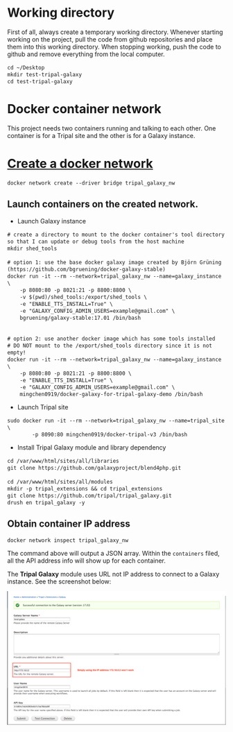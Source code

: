 # Working directory

First of all, always create a temporary working directory. Whenever starting working on the project, pull the code
from github repositories and place them into this working directory. When stopping working, push the code to github
and remove everything from the local computer.


``` 
cd ~/Desktop
mkdir test-tripal-galaxy
cd test-tripal-galaxy
```

# Docker container network

This project needs two containers running and talking to each other. One container is
for a Tripal site and the other is for a Galaxy instance.


# [Create a docker network](https://docs.docker.com/engine/userguide/networking/#bridge-networks)

```
docker network create --driver bridge tripal_galaxy_nw
```


## Launch containers on the created network.

* Launch Galaxy instance

```
# create a directory to mount to the docker container's tool directory so that I can update or debug tools from the host machine
mkdir shed_tools
 
# option 1: use the base docker galaxy image created by Björn Grüning (https://github.com/bgruening/docker-galaxy-stable)
docker run -it --rm --network=tripal_galaxy_nw --name=galaxy_instance \
    -p 8080:80 -p 8021:21 -p 8800:8800 \
    -v $(pwd)/shed_tools:/export/shed_tools \ 
    -e "ENABLE_TTS_INSTALL=True" \
    -e "GALAXY_CONFIG_ADMIN_USERS=example@gmail.com" \
    bgruening/galaxy-stable:17.01 /bin/bash
    
    
# option 2: use another docker image which has some tools installed
# DO NOT mount to the /export/shed_tools directory since it is not empty!
docker run -it --rm --network=tripal_galaxy_nw --name=galaxy_instance \
    -p 8080:80 -p 8021:21 -p 8800:8800 \ 
    -e "ENABLE_TTS_INSTALL=True" \
    -e "GALAXY_CONFIG_ADMIN_USERS=example@gmail.com" \
    mingchen0919/docker-galaxy-for-tripal-galaxy-demo /bin/bash
```

* Launch Tripal site

``` 
sudo docker run -it --rm --network=tripal_galaxy_nw --name=tripal_site \
        -p 8090:80 mingchen0919/docker-tripal-v3 /bin/bash
```

* Install Tripal Galaxy module and library dependency

``` 
cd /var/www/html/sites/all/libraries
git clone https://github.com/galaxyproject/blend4php.git

cd /var/www/html/sites/all/modules
mkdir -p tripal_extensions && cd tripal_extensions
git clone https://github.com/tripal/tripal_galaxy.git
drush en tripal_galaxy -y
```

## Obtain container IP address

``` 
docker network inspect tripal_galaxy_nw
```

The command above will output a JSON array. Within the `containers` filed, all the API address info will show up for each container.


The **Tripal Galaxy** module uses URL not IP address to connect to a Galaxy instance. See the screenshot below:

![tripal galaxy connection](images/tripal_galaxy_connect_to_galaxy.png)

